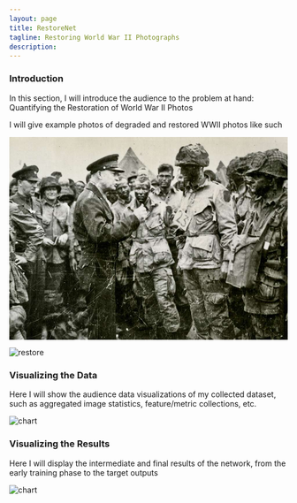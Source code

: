 ```yaml
---
layout: page
title: RestoreNet
tagline: Restoring World War II Photographs
description: 
---
```


### Introduction

In this section, I will introduce the audience to the problem at hand: Quantifying the Restoration of World War II Photos

I will give example photos of degraded and restored WWII photos like such

<img src="/imgs/degraded.jpeg" style="display: block; margin: auto;" />

![restore](/imgs/restored.jpg=250x250) 


### Visualizing the Data

Here I will show the audience data visualizations of my collected dataset, such as aggregated image statistics, feature/metric collections, etc.

![chart](/imgs/chart.png=250x250)

### Visualizing the Results

Here I will display the intermediate and final results of the network, from the early training phase to the target outputs

![chart](/imgs/fail)